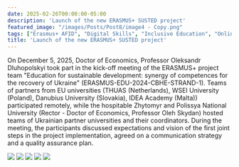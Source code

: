 ```yaml
---
date: 2025-02-26T00:00:00-05:00
description: 'Launch of the new ERASMUS+ SUSTED project'
featured_image: "/images/Posts/Post8/image4 - Copy.png"
tags: ["Erasmus+ AFID", "Digital Skills", "Inclusive Education", "Online Learning", "Teacher Training", "MS Teams", "Civic Synergy", "International Collaboration", "Ukrainian HEIs"]
title: 'Launch of the new ERASMUS+ SUSTED project'
---
```


On December 5, 2025, Doctor of Economics, Professor Oleksandr Dluhopolskyi took part in the kick-off meeting of the ERASMUS+ project team "Education for sustainable development: synergy of competences for the recovery of Ukraine" (ERASMUS-EDU-2024-CBHE-STRAND-1). 
Teams of partners from EU universities (THUAS (Netherlands), WSEI University (Poland), Danubius University (Slovakia), IDEA Academy (Malta)) participated remotely, while the hospitable Zhytomyr and Polissya National University (Rector - Doctor of Economics, Professor Oleh Skydan) hosted teams of Ukrainian partner universities and their coordinators. During the meeting, the participants discussed expectations and vision of the first joint steps in the project implementation, agreed on a communication strategy and a quality assurance plan.
<br/>


<img src="/images/Posts/Post8/image1.JPG"/>
<img src="/images/Posts/Post8/image2.JPG"/>
<img src="/images/Posts/Post8/image3.JPG"/>
<img src="/images/Posts/Post8/image5.JPG"/>
<img src="/images/Posts/Post8/image4.JPG"/>